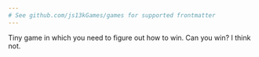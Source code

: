 ```yaml
---
# See github.com/js13kGames/games for supported frontmatter
---
```

Tiny game in which you need to figure out how to win. Can you win? I think not.